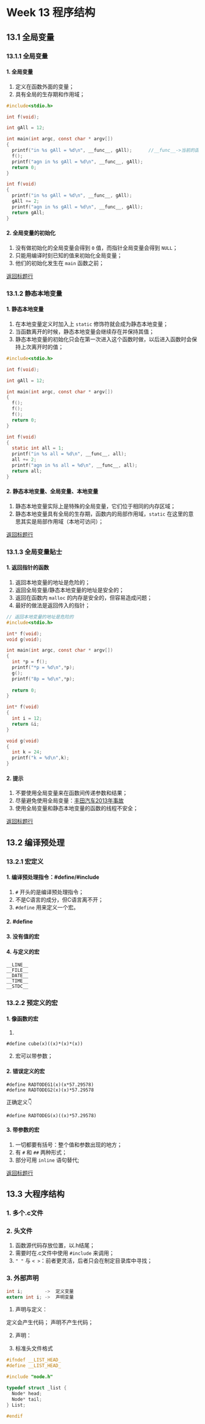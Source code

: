 # Week 13 程序结构
## 13.1 全局变量
### 13.1.1 全局变量
#### 1. 全局变量
1. 定义在函数外面的变量；
2. 具有全局的生存期和作用域；
```C
#include<stdio.h>

int f(void);

int gAll = 12;

int main(int argc, const char * argv[])
{
  printf("in %s gAll = %d\n", __func__, gAll);      //__func__->当前的函数
  f();
  printf("agn in %s gAll = %d\n", __func__, gAll);
  return 0;
}

int f(void)
{
  printf("in %s gAll = %d\n", __func__, gAll);
  gAll += 2;
  printf("agn in %s gAll = %d\n", __func__, gAll);
  return gAll;
}
```

#### 2. 全局变量的初始化
1. 没有做初始化的全局变量会得到 `0` 值，而指针全局变量会得到 `NULL`；
2. 只能用编译时刻已知的值来初始化全局变量；
3. 他们的初始化发生在 `main` 函数之前；

[返回标题行](https://github.com/AdorableLake/hello-world/blob/master/C/Mooc/Week13_Course.md#week-13-程序结构)

### 13.1.2 静态本地变量
#### 1. 静态本地变量
1. 在本地变量定义时加入上 `static` 修饰符就会成为静态本地变量；
2. 当函数离开的时候，静态本地变量会继续存在并保持其值；
3. 静态本地变量的初始化只会在第一次进入这个函数时做，以后进入函数时会保持上次离开时的值；

```C
#include<stdio.h>

int f(void);

int gAll = 12;

int main(int argc, const char * argv[])
{
  f();
  f();
  f();
  return 0;
}

int f(void)
{
  static int all = 1;
  printf("in %s all = %d\n", __func__, all);
  all += 2;
  printf("agn in %s all = %d\n", __func__, all);
  return all;
}
```

#### 2. 静态本地变量、全局变量、本地变量
1. 静态本地变量实际上是特殊的全局变量，它们位于相同的内存区域；
2. 静态本地变量具有全局的生存期，函数内的局部作用域，`static` 在这里的意思其实是局部作用域（本地可访问）；

[返回标题行](https://github.com/AdorableLake/hello-world/blob/master/C/Mooc/Week13_Course.md#week-13-程序结构)

### 13.1.3 全局变量贴士
#### 1. 返回指针的函数
1. 返回本地变量的地址是危险的；
2. 返回全局变量/静态本地变量的地址是安全的；
3. 返回在函数内 `malloc` 的内存是安全的，但容易造成问题；
4. 最好的做法是返回传入的指针；

```C
// 返回本地变量的地址是危险的
#include<stdio.h>

int* f(void);
void g(void);

int main(int argc, const char * argv[])
{
  int *p = f();
  printf("*p = %d\n",*p);
  g();
  printf("8p = %d\n",*p);
  
  return 0;
}

int* f(void)
{
  int i = 12;
  return &i;
}

void g(void)
{
  int k = 24;
  printf("k = %d\n",k);
}
```

#### 2. 提示
1. 不要使用全局变量来在函数间传递参数和结果；
2. 尽量避免使用全局变量：[丰田汽车2013年事故](https://www.sohu.com/a/133455549_464086)
3. 使用全局变量和静态本地变量的函数的线程不安全；

[返回标题行](https://github.com/AdorableLake/hello-world/blob/master/C/Mooc/Week13_Course.md#week-13-程序结构)

## 13.2 编译预处理
### 13.2.1 宏定义
#### 1. 编译预处理指令：#define/#include
1. `#` 开头的是编译预处理指令；
2. 不是C语言的成分，但C语言离不开；
3. `#define` 用来定义一个宏。

#### 2. #define

#### 3. 没有值的宏

#### 4. 与定义的宏
```
__LINE__
__FILE__
__DATE__
__TIME__
__STDC__
```
### 13.2.2 预定义的宏
#### 1. 像函数的宏
1. 
```
#define cube(x)((x)*(x)*(x))
```
2. 宏可以带参数；

#### 2. 错误定义的宏
```
#define RADTODEG1(x)(x*57.29578)
#define RADTODEG2(x)(x)*57.29578
```
正确定义👇
```
#define RADTODEG(x)((x)*57.29578)
```
#### 3. 带参数的宏
1. 一切都要有括号：整个值和参数出现的地方；
2. 有 `#` 和 `##` 两种形式；
3. 部分可用 `inline` 语句替代;

[返回标题行](https://github.com/AdorableLake/hello-world/blob/master/C/Mooc/Week13_Course.md#week-13-程序结构)

## 13.3 大程序结构
### 1. 多个.c文件
### 2. 头文件
1. 函数源代码存放位置，以.h结尾；
2. 需要时在.c文件中使用 `#include` 来调用；
3. `" "` 与 `< >`：前者更灵活，后者只会在制定目录库中寻找；
### 3. 外部声明
```C
int i;        ->  定义变量 
extern int i; ->  声明变量
```
1. 声明与定义：

定义会产生代码；
声明不产生代码；

2. 声明：

3. 标准头文件格式
```C
#ifndef __LIST_HEAD_
#define __LIST_HEAD_

#include "node.h"

typedef struct _list {
  Node* head;
  Node* tail;
} List;

#endif
```
